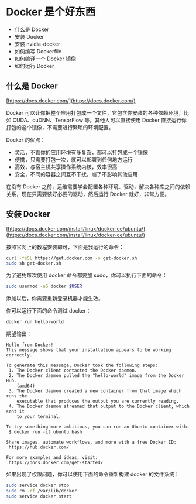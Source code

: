 # Docker 是个好东西

* 什么是 Docker
* 安装 Docker
* 安装 nvidia-docker
* 如何编写 Dockerfile
* 如何编译一个 Docker 镜像
* 如何运行 Docker

## 什么是 Docker

[https://docs.docker.com/](https://docs.docker.com/)

Docker 可以让你把整个应用打包成一个文件，它包含你安装的各种依赖环境，比如 CUDA、cuDNN、TensorFlow 等。其他人可以直接使用 Docker 直接运行你打包的这个镜像，不需要进行繁琐的环境配置。

Docker 的优点：

* 灵活，不管你的应用环境有多复杂，都可以打包成一个镜像
* 便携，只需要打包一次，就可以部署到任何地方运行
* 高效，与宿主机共享操作系统内核，效率很高
* 安全，不同的容器之间互不干扰，崩了不影响其他应用

在没有 Docker 之前，运维需要学会配置各种环境、驱动，解决各种库之间的依赖关系，现在只需要装好必要的驱动，然后运行 Docker 就好，非常方便。

## 安装 Docker

[https://docs.docker.com/install/linux/docker-ce/ubuntu/](https://docs.docker.com/install/linux/docker-ce/ubuntu/)

按照官网上的教程安装即可，下面是我运行的命令：

```bash
curl -fsSL https://get.docker.com -o get-docker.sh
sudo sh get-docker.sh
```

为了避免每次使用 docker 命令都要加 sudo，你可以执行下面的命令：

```bash
sudo usermod -aG docker $USER
```

添加以后，你需要重新登录机器才能生效。

你可以运行下面的命令测试 docker：

```bash
docker run hello-world
```

期望输出：

```text
Hello from Docker!
This message shows that your installation appears to be working correctly.

To generate this message, Docker took the following steps:
 1. The Docker client contacted the Docker daemon.
 2. The Docker daemon pulled the "hello-world" image from the Docker Hub.
    (amd64)
 3. The Docker daemon created a new container from that image which runs the
    executable that produces the output you are currently reading.
 4. The Docker daemon streamed that output to the Docker client, which sent it
    to your terminal.

To try something more ambitious, you can run an Ubuntu container with:
 $ docker run -it ubuntu bash

Share images, automate workflows, and more with a free Docker ID:
 https://hub.docker.com/

For more examples and ideas, visit:
 https://docs.docker.com/get-started/
```

如果出现了权限问题，你可以使用下面的命令重新构建 docker 的文件系统：

```bash
sudo service docker stop
sudo rm -rf /var/lib/docker
sudo service docker start
```

